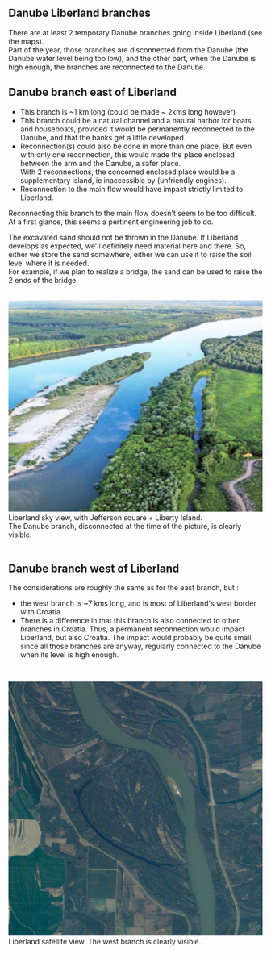 
Danube Liberland branches
-------------------------
There are at least 2 temporary Danube branches going inside Liberland (see the maps).  
Part of the year, those branches are disconnected from the Danube (the Danube water level being too low), 
and the other part, when the Danube is high enough, the branches are reconnected to the Danube.
<br>

Danube branch east of Liberland
-------------------------------
* This branch is ~1 km long (could be made ~ 2kms long however)
* This branch could be a natural channel and a natural harbor for boats and houseboats, provided it would be permanently reconnected to the Danube,
and that the banks get a little developed.
* Reconnection(s) could also be done in more than one place. But even with only one reconnection, this would made the place enclosed between the arm and the Danube, a safer place.  
With 2 reconnections, the concerned enclosed place would be a supplementary island, ie inaccessible by (unfriendly engines).
* Reconnection to the main flow would have impact strictly limited to Liberland.

Reconnecting this branch to the main flow doesn't seem to be too difficult.  
At a first glance, this seems a pertinent engineering job to do.  

The excavated sand should not be thrown in the Danube.
If Liberland develops as expected, we'll definitely need material here and there.
So, either we store the sand somewhere, either we can use it to raise the soil level where it is needed.  
For example, if we plan to realize a bridge, the sand can be used to raise the 2 ends of the bridge.  
<br>

![alt text](/images/liberland-lara-500x600.jpg)  
Liberland sky view, with Jefferson square + Liberty Island.  
The Danube branch, disconnected at the time of the picture, is clearly visible.  
<br>

Danube branch west of Liberland
-------------------------------
The considerations are roughly the same as for the east branch, but :
* the west branch is ~7 kms long, and is most of Liberland's west border with Croatia
* There is a difference in that this branch is also connected to other branches in Croatia.
Thus, a permanent reconnection would impact Liberland, but also Croatia.
The impact would probably be quite small, since all those branches are anyway, regularly connected to the Danube when its level is high enough.
<br>

![alt text](/images/liberland-satview-2007.jpg)  
Liberland satellite view.
The west branch is clearly visible.  
<br>
